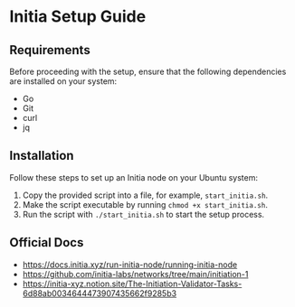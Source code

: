 # Initia Setup Guide

## Requirements

Before proceeding with the setup, ensure that the following dependencies are installed on your system:

- Go
- Git
- curl
- jq

## Installation

Follow these steps to set up an Initia node on your Ubuntu system:

1. Copy the provided script into a file, for example, `start_initia.sh`.
2. Make the script executable by running `chmod +x start_initia.sh`.
3. Run the script with `./start_initia.sh` to start the setup process.

## Official Docs
- https://docs.initia.xyz/run-initia-node/running-initia-node
- https://github.com/initia-labs/networks/tree/main/initiation-1
- https://initia-xyz.notion.site/The-Initiation-Validator-Tasks-6d88ab0034644473907435662f9285b3